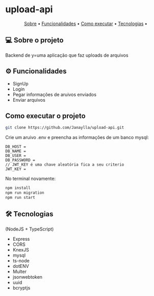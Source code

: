# upload-api

<p align="center">
 <a href="#-sobre-o-projeto">Sobre</a> •
 <a href="#-funcionalidades">Funcionalidades</a> •
 <a href="#-como-executar-o-projeto">Como executar</a> • 
 <a href="#-tecnologias">Tecnologias</a> • 
</p>

## 💻 Sobre o projeto
Backend de y=uma aplicação que faz uploads de arquivos

## ⚙️ Funcionalidades
- SignUp
- Login
- Pegar informações de aruivos enviados
- Enviar arquivos

## Como executar o projeto

```bash
git clone https://github.com/Janaylla/upload-api.git
```
Crie um aruivo .env e preencha as informações de um banco mysql:

```env
DB_HOST = 
DB_NAME = 
DB_USER =  
DB_PASSWORD =  
// JWT_KEY é uma chave aleatória fica a seu criterio
JWT_KEY =  
```
No terminal novamente:
```bash
npm install
npm run migration
npm run start 
```
## 🛠 Tecnologias

 (NodeJS + TypeScript)
  - Express
  - CORS
  - KnexJS
  - mysql
  - ts-node
  - dotENV
  - Multer
  - jsonwebtoken
  - uuid
  - bcryptjs
